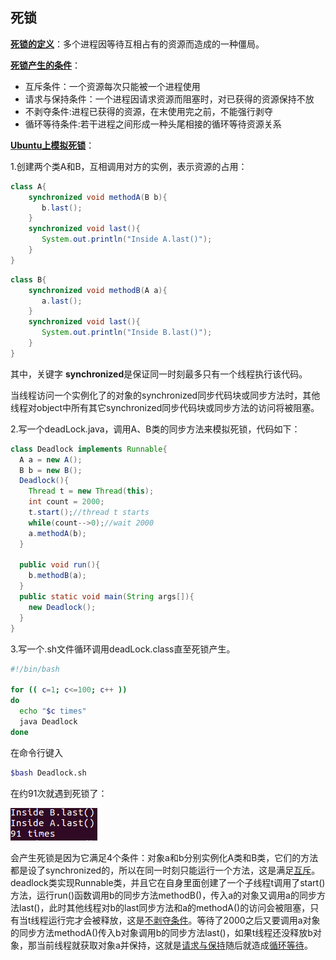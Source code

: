 ## 死锁

<u>**死锁的定义**</u>：多个进程因等待互相占有的资源而造成的一种僵局。

**<u>死锁产生的条件</u>**：

* 互斥条件：一个资源每次只能被一个进程使用
* 请求与保持条件：一个进程因请求资源而阻塞时，对已获得的资源保持不放
* 不剥夺条件:进程已获得的资源，在末使用完之前，不能强行剥夺
* 循环等待条件:若干进程之间形成一种头尾相接的循环等待资源关系

**<u>Ubuntu上模拟死锁</u>**：

1.创建两个类A和B，互相调用对方的实例，表示资源的占用：

```java
class A{
    synchronized void methodA(B b){
       b.last();
    }
    synchronized void last(){
       System.out.println("Inside A.last()");
    }
}
```

```java
class B{
    synchronized void methodB(A a){
       a.last();
    }
    synchronized void last(){
       System.out.println("Inside B.last()");
    }
}
```

其中，关键字 **synchronized**是保证同一时刻最多只有一个线程执行该代码。

当线程访问一个实例化了的对象的synchronized同步代码块或同步方法时，其他线程对object中所有其它synchronized同步代码块或同步方法的访问将被阻塞。

2.写一个deadLock.java，调用A、B类的同步方法来模拟死锁，代码如下：

```java
class Deadlock implements Runnable{
  A a = new A();
  B b = new B();
  Deadlock(){
    Thread t = new Thread(this);
    int count = 2000;
    t.start();//thread t starts
    while(count-->0);//wait 2000
    a.methodA(b);
  }

  public void run(){
    b.methodB(a);
  }
  public static void main(String args[]){
    new Deadlock();
  }
}
```

3.写一个.sh文件循环调用deadLock.class直至死锁产生。

```sh
#!/bin/bash

for (( c=1; c<=100; c++ ))
do
  echo "$c times"
  java Deadlock
done
```

在命令行键入

```sh
$bash Deadlock.sh
```

在约91次就遇到死锁了：

![](../img/deadlock.png)

会产生死锁是因为它满足4个条件：对象a和b分别实例化A类和B类，它们的方法都是设了synchronized的，所以在同一时刻只能运行一个方法，这是满足<u>互斥</u>。deadlock类实现Runnable类，并且它在自身里面创建了一个子线程t调用了start()方法，运行run()函数调用b的同步方法methodB()，传入a的对象又调用a的同步方法last()，此时其他线程对b的last同步方法和a的methodA()的访问会被阻塞，只有当t线程运行完才会被释放，这是<u>不剥夺条件</u>。等待了2000之后又要调用a对象的同步方法methodA()传入b对象调用b的同步方法last()，如果t线程还没释放b对象，那当前线程就获取对象a并保持，这就是<u>请求与保持</u>随后就造成<u>循环等待</u>。
